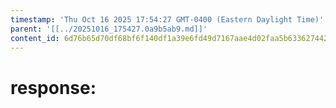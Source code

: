```yaml
---
timestamp: 'Thu Oct 16 2025 17:54:27 GMT-0400 (Eastern Daylight Time)'
parent: '[[../20251016_175427.0a9b5ab9.md]]'
content_id: 6d76b65d70df68bf6f140df1a39e6fd49d7167aae4d02faa5b63362744266256
---
```


# response:
